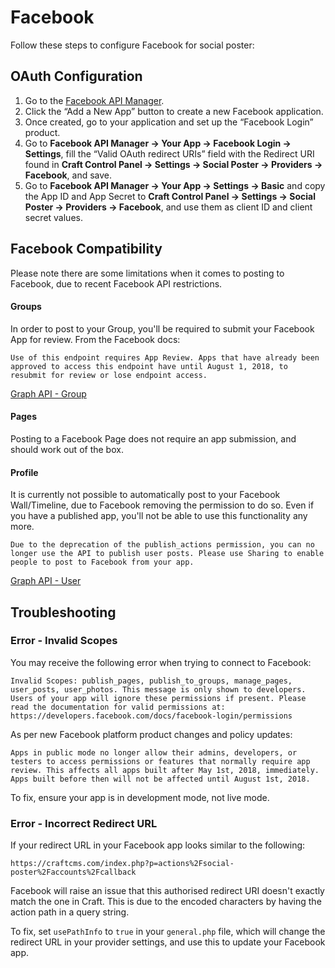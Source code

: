 # Facebook

Follow these steps to configure Facebook for social poster:

## OAuth Configuration

1. Go to the [Facebook API Manager](https://developers.facebook.com/apps).
1. Click the “Add a New App” button to create a new Facebook application.
1. Once created, go to your application and set up the “Facebook Login” product.
1. Go to **Facebook API Manager → Your App → Facebook Login → Settings**, fill the “Valid OAuth redirect URIs” field with the Redirect URI found in **Craft Control Panel → Settings → Social Poster → Providers → Facebook**, and save.
1. Go to **Facebook API Manager → Your App → Settings → Basic** and copy the App ID and App Secret to **Craft Control Panel → Settings → Social Poster → Providers → Facebook**, and use them as client ID and client secret values.

## Facebook Compatibility
Please note there are some limitations when it comes to posting to Facebook, due to recent Facebook API restrictions.

#### Groups
In order to post to your Group, you'll be required to submit your Facebook App for review. From the Facebook docs:

```
Use of this endpoint requires App Review. Apps that have already been approved to access this endpoint have until August 1, 2018, to resubmit for review or lose endpoint access.
```

[Graph API - Group](https://developers.facebook.com/docs/graph-api/reference/v3.2/group)

#### Pages
Posting to a Facebook Page does not require an app submission, and should work out of the box.

#### Profile
It is currently not possible to automatically post to your Facebook Wall/Timeline, due to Facebook removing the permission to do so. Even if you have a published app, you'll not be able to use this functionality any more.

```
Due to the deprecation of the publish_actions permission, you can no longer use the API to publish user posts. Please use Sharing to enable people to post to Facebook from your app.
```

[Graph API - User](https://developers.facebook.com/docs/graph-api/reference/v3.2/user/feed#publish)

## Troubleshooting

### Error - Invalid Scopes

You may receive the following error when trying to connect to Facebook:

```
Invalid Scopes: publish_pages, publish_to_groups, manage_pages, user_posts, user_photos. This message is only shown to developers. Users of your app will ignore these permissions if present. Please read the documentation for valid permissions at: https://developers.facebook.com/docs/facebook-login/permissions
```

As per new Facebook platform product changes and policy updates:

```
Apps in public mode no longer allow their admins, developers, or testers to access permissions or features that normally require app review. This affects all apps built after May 1st, 2018, immediately. Apps built before then will not be affected until August 1st, 2018.
```

To fix, ensure your app is in development mode, not live mode.

### Error - Incorrect Redirect URL

If your redirect URL in your Facebook app looks similar to the following:

```
https://craftcms.com/index.php?p=actions%2Fsocial-poster%2Faccounts%2Fcallback
```

Facebook will raise an issue that this authorised redirect URI doesn't exactly match the one in Craft. This is due to the encoded characters by having the action path in a query string.

To fix, set `usePathInfo` to `true` in your `general.php` file, which will change the redirect URL in your provider settings, and use this to update your Facebook app.
